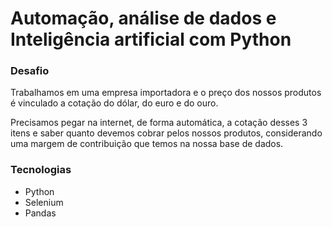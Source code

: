 # Automação, análise de dados e Inteligência artificial com Python

### Desafio 

Trabalhamos em uma empresa importadora e o preço dos nossos produtos é vinculado a cotação do dólar, do euro e do ouro.

Precisamos pegar na internet, de forma automática, a cotação desses 3 itens e saber quanto devemos 
cobrar pelos nossos produtos, considerando uma margem de contribuição que temos na nossa base de dados.

### Tecnologias

- Python
- Selenium 
- Pandas